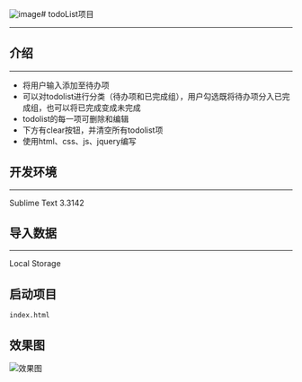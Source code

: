 ![image](http://note.youdao.com/favicon.ico)# todoList项目

---
## 介绍

---
- 将用户输入添加至待办项
- 可以对todolist进行分类（待办项和已完成组），用户勾选既将待办项分入已完成组，也可以将已完成变成未完成
- todolist的每一项可删除和编辑
- 下方有clear按钮，并清空所有todolist项
- 使用html、css、js、jquery编写
## 开发环境

---
Sublime Text 3.3142
## 导入数据

---
Local Storage
## 启动项目

```
index.html
```
## 效果图
![效果图](image/todoList.png)
